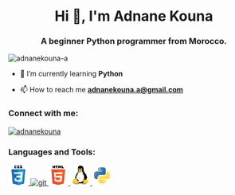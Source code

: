 <h1 align="center">Hi 👋, I'm Adnane Kouna</h1>
<h3 align="center">A beginner Python programmer from Morocco.</h3>

<p align="left"> <img src="https://komarev.com/ghpvc/?username=adnanekouna-a&label=Profile%20views&color=0e75b6&style=flat" alt="adnanekouna-a" /> </p>

- 🌱 I’m currently learning **Python**

- 📫 How to reach me **adnanekouna.a@gmail.com**

<h3 align="left">Connect with me:</h3>
<p align="left">
<a href="https://twitter.com/adnanekouna" target="blank"><img align="center" src="https://cdn.jsdelivr.net/npm/simple-icons@3.0.1/icons/twitter.svg" alt="adnanekouna" height="30" width="40" /></a>
</p>

<h3 align="left">Languages and Tools:</h3>
<p align="left"> <a href="https://www.w3schools.com/css/" target="_blank"> <img src="https://raw.githubusercontent.com/devicons/devicon/master/icons/css3/css3-original-wordmark.svg" alt="css3" width="40" height="40"/> </a> <a href="https://git-scm.com/" target="_blank"> <img src="https://www.vectorlogo.zone/logos/git-scm/git-scm-icon.svg" alt="git" width="40" height="40"/> </a> <a href="https://www.w3.org/html/" target="_blank"> <img src="https://raw.githubusercontent.com/devicons/devicon/master/icons/html5/html5-original-wordmark.svg" alt="html5" width="40" height="40"/> </a> <a href="https://www.linux.org/" target="_blank"> <img src="https://raw.githubusercontent.com/devicons/devicon/master/icons/linux/linux-original.svg" alt="linux" width="40" height="40"/> </a> <a href="https://www.python.org" target="_blank"> <img src="https://raw.githubusercontent.com/devicons/devicon/master/icons/python/python-original.svg" alt="python" width="40" height="40"/> </a> </p>
